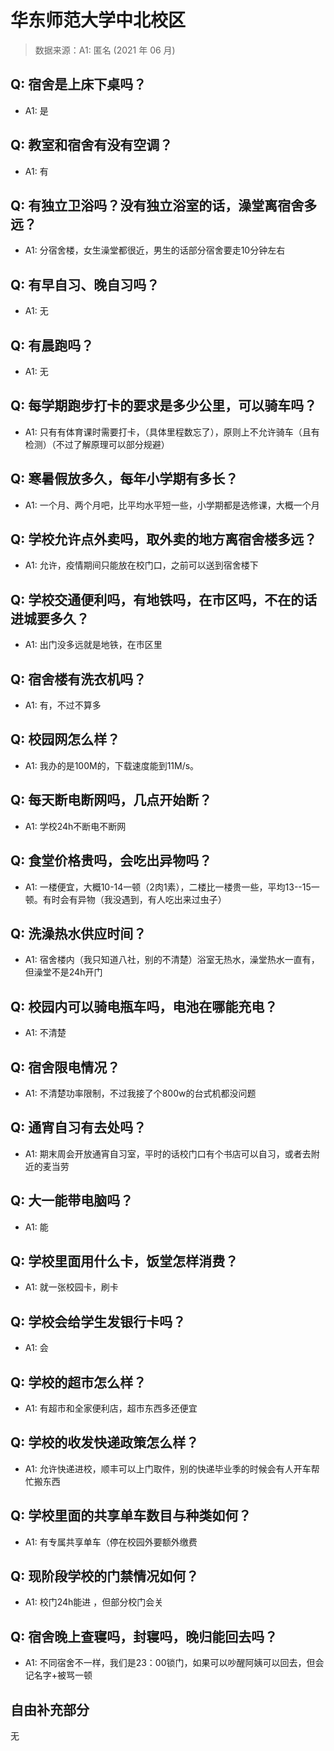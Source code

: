 # 华东师范大学中北校区

> 数据来源：A1: 匿名 (2021 年 06 月)

## Q: 宿舍是上床下桌吗？

- A1: 是

## Q: 教室和宿舍有没有空调？

- A1: 有

## Q: 有独立卫浴吗？没有独立浴室的话，澡堂离宿舍多远？

- A1: 分宿舍楼，女生澡堂都很近，男生的话部分宿舍要走10分钟左右

## Q: 有早自习、晚自习吗？

- A1: 无

## Q: 有晨跑吗？

- A1: 无

## Q: 每学期跑步打卡的要求是多少公里，可以骑车吗？

- A1: 只有有体育课时需要打卡，（具体里程数忘了），原则上不允许骑车（且有检测）（不过了解原理可以部分规避）

## Q: 寒暑假放多久，每年小学期有多长？

- A1: 一个月、两个月吧，比平均水平短一些，小学期都是选修课，大概一个月

## Q: 学校允许点外卖吗，取外卖的地方离宿舍楼多远？

- A1: 允许，疫情期间只能放在校门口，之前可以送到宿舍楼下

## Q: 学校交通便利吗，有地铁吗，在市区吗，不在的话进城要多久？

- A1: 出门没多远就是地铁，在市区里

## Q: 宿舍楼有洗衣机吗？

- A1: 有，不过不算多

## Q: 校园网怎么样？

- A1: 我办的是100M的，下载速度能到11M/s。

## Q: 每天断电断网吗，几点开始断？

- A1: 学校24h不断电不断网

## Q: 食堂价格贵吗，会吃出异物吗？

- A1: 一楼便宜，大概10-14一顿（2肉1素），二楼比一楼贵一些，平均13--15一顿。有时会有异物（我没遇到，有人吃出来过虫子）

## Q: 洗澡热水供应时间？

- A1: 宿舍楼内（我只知道八社，别的不清楚）浴室无热水，澡堂热水一直有，但澡堂不是24h开门

## Q: 校园内可以骑电瓶车吗，电池在哪能充电？

- A1: 不清楚

## Q: 宿舍限电情况？

- A1: 不清楚功率限制，不过我接了个800w的台式机都没问题

## Q: 通宵自习有去处吗？

- A1: 期末周会开放通宵自习室，平时的话校门口有个书店可以自习，或者去附近的麦当劳

## Q: 大一能带电脑吗？

- A1: 能

## Q: 学校里面用什么卡，饭堂怎样消费？

- A1: 就一张校园卡，刷卡

## Q: 学校会给学生发银行卡吗？

- A1: 会

## Q: 学校的超市怎么样？

- A1: 有超市和全家便利店，超市东西多还便宜

## Q: 学校的收发快递政策怎么样？

- A1: 允许快递进校，顺丰可以上门取件，别的快递毕业季的时候会有人开车帮忙搬东西

## Q: 学校里面的共享单车数目与种类如何？

- A1: 有专属共享单车（停在校园外要额外缴费

## Q: 现阶段学校的门禁情况如何？

- A1: 校门24h能进 ，但部分校门会关

## Q: 宿舍晚上查寝吗，封寝吗，晚归能回去吗？

- A1: 不同宿舍不一样，我们是23：00锁门，如果可以吵醒阿姨可以回去，但会记名字+被骂一顿

## 自由补充部分

无